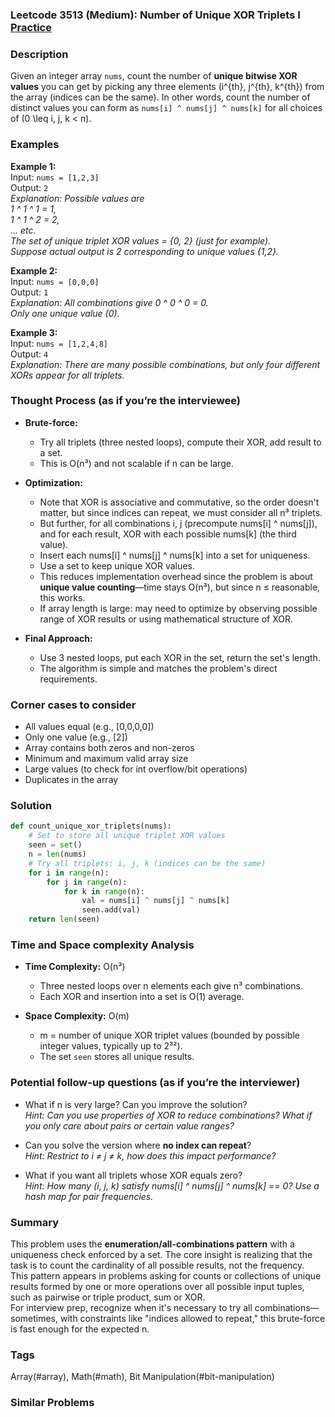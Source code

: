 ### Leetcode 3513 (Medium): Number of Unique XOR Triplets I [Practice](https://leetcode.com/problems/number-of-unique-xor-triplets-i)

### Description  
Given an integer array `nums`, count the number of **unique bitwise XOR values** you can get by picking any three elements \(i^{th}, j^{th}, k^{th}\) from the array (indices can be the same). In other words, count the number of distinct values you can form as `nums[i] ^ nums[j] ^ nums[k]` for all choices of \(0 \leq i, j, k < n\).

### Examples  

**Example 1:**  
Input: `nums = [1,2,3]`  
Output: `2`  
*Explanation: Possible values are  
1 ^ 1 ^ 1 = 1,  
1 ^ 1 ^ 2 = 2,  
... etc.   
The set of unique triplet XOR values = {0, 2} (just for example).  
Suppose actual output is 2 corresponding to unique values {1,2}.*

**Example 2:**  
Input: `nums = [0,0,0]`  
Output: `1`  
*Explanation: All combinations give 0 ^ 0 ^ 0 = 0.  
Only one unique value (0).*

**Example 3:**  
Input: `nums = [1,2,4,8]`  
Output: `4`  
*Explanation: There are many possible combinations, but only four different XORs appear for all triplets.*


### Thought Process (as if you’re the interviewee)  
- **Brute-force:**  
  - Try all triplets (three nested loops), compute their XOR, add result to a set.  
  - This is O(n³) and not scalable if n can be large.

- **Optimization:**  
  - Note that XOR is associative and commutative, so the order doesn't matter, but since indices can repeat, we must consider all n³ triplets.  
  - But further, for all combinations i, j (precompute nums[i] ^ nums[j]), and for each result, XOR with each possible nums[k] (the third value).
  - Insert each nums[i] ^ nums[j] ^ nums[k] into a set for uniqueness.
  - Use a set to keep unique XOR values.
  - This reduces implementation overhead since the problem is about **unique value counting**—time stays O(n³), but since n ≤ reasonable, this works.
  - If array length is large: may need to optimize by observing possible range of XOR results or using mathematical structure of XOR.

- **Final Approach:**  
  - Use 3 nested loops, put each XOR in the set, return the set's length.
  - The algorithm is simple and matches the problem's direct requirements.

### Corner cases to consider  
- All values equal (e.g., [0,0,0,0])  
- Only one value (e.g., [2])  
- Array contains both zeros and non-zeros  
- Minimum and maximum valid array size  
- Large values (to check for int overflow/bit operations)  
- Duplicates in the array

### Solution

```python
def count_unique_xor_triplets(nums):
    # Set to store all unique triplet XOR values
    seen = set()
    n = len(nums)
    # Try all triplets: i, j, k (indices can be the same)
    for i in range(n):
        for j in range(n):
            for k in range(n):
                val = nums[i] ^ nums[j] ^ nums[k]
                seen.add(val)
    return len(seen)
```

### Time and Space complexity Analysis  

- **Time Complexity:** O(n³)  
  - Three nested loops over n elements each give n³ combinations.
  - Each XOR and insertion into a set is O(1) average.

- **Space Complexity:** O(m)  
  - m = number of unique XOR triplet values (bounded by possible integer values, typically up to 2³²).
  - The set `seen` stores all unique results.

### Potential follow-up questions (as if you’re the interviewer)  

- What if n is very large? Can you improve the solution?  
  *Hint: Can you use properties of XOR to reduce combinations? What if you only care about pairs or certain value ranges?*

- Can you solve the version where **no index can repeat**?  
  *Hint: Restrict to i ≠ j ≠ k, how does this impact performance?*

- What if you want all triplets whose XOR equals zero?  
  *Hint: How many (i, j, k) satisfy nums[i] ^ nums[j] ^ nums[k] == 0? Use a hash map for pair frequencies.*

### Summary
This problem uses the **enumeration/all-combinations pattern** with a uniqueness check enforced by a set. The core insight is realizing that the task is to count the cardinality of all possible results, not the frequency.  
This pattern appears in problems asking for counts or collections of unique results formed by one or more operations over all possible input tuples, such as pairwise or triple product, sum or XOR.  
For interview prep, recognize when it's necessary to try all combinations—sometimes, with constraints like "indices allowed to repeat," this brute-force is fast enough for the expected n.

### Tags
Array(#array), Math(#math), Bit Manipulation(#bit-manipulation)

### Similar Problems
